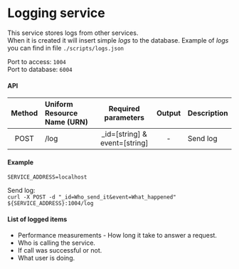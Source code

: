 # Logging service

This service stores logs from other services.  
When it is created it will insert simple *logs* to the database.
Example of *logs* you can find in file `./scripts/logs.json`

Port to access: `1004`  
Port to database: `6004`

#### API
| Method | Uniform Resource Name (URN) | Required  parameters | Output | Description |
|:------:|:-----------------------------|:-------------------------------------:|:--------------------:|:--------------------------------------------------|
| POST | /log | _id=[string] & event=[string] | - | Send log |


#### Example
```
SERVICE_ADDRESS=localhost
```

Send log:  
`curl -X POST -d "_id=Who_send_it&event=What_happened" ${SERVICE_ADDRESS}:1004/log`

#### List of logged items
- Performance measurements - How long it take to answer a request.
- Who is calling the service.
- If call was successful or not.
- What user is doing.
